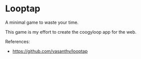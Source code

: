 # Looptap

A minimal game to waste your time.

This game is my effort to create the coogyloop app for the web.

References:

- https://github.com/vasanthv/looptap

